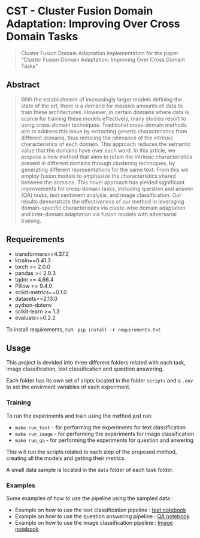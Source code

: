 # CST - Cluster Fusion Domain Adaptation: Improving Over Cross Domain Tasks

> Cluster Fusion Domain Adaptation implementation for the paper "Cluster Fusion Domain Adaptation: Improving Over Cross Domain Tasks" 

## Abstract

 > With the establishment of increasingly larger models defining the state of the art, there is a demand for massive amounts of data to train these architectures. However, in certain domains where data is scarce for training these models effectively, many studies resort to using cross-domain techniques. Traditional cross-domain methods aim to address this issue by extracting generic characteristics from different domains, thus reducing the relevance of the intrinsic characteristics of each domain. This approach reduces the semantic value that the domains have over each word. In this article, we propose a new method that aims to retain the intrinsic characteristics present in different domains through clustering techniques, by generating different representations for the same text. From this we employ fusion models to emphasize the characteristics shared between the domains. This novel approach has yielded significant improvements for cross-domain tasks, including question and answer (QA) tasks, text sentiment analysis, and image classification. Our results demonstrate the effectiveness of our method in leveraging domain-specific characteristics via cluste-wise domain adaptation and inter-domain adaptation via fusion models with adversarial training.




## Requeirements

- transformers==4.37.2
- ktrain==0.41.3
- torch >= 2.0.0
- pandas >= 2.0.3
- tqdm >= 4.66.4
- Pillow >= 9.4.0
- scikit-metrics==0.1.0
- datasets==2.13.0
- python-dotenv
- scikit-learn >= 1.3
- evaluate==0.2.2

To install requirements, run <code> pip install -r requirements.txt </code>

## Usage

This project is devided into three different folders related with each task, image classification, text classification and question answering.

Each folder has its own set of sripts located in the folder <code>scripts</code> and a <code>.env</code> to set the envirment variables of each experiment.

### Training

To run the experiments and train using the method just run:
 - <code>make run_text</code> - for performing the experiments for text classification
 - <code>make run_image</code> - for performing the experiments for image classification
 - <code>make run_qa</code> - for performing the experiments for question and anwering

This will run the scripts related to each step of the proposed method, creating all the models and getting their metrics.

A small data sample is located in the <code>data</code> folder of each task folder.

### Examples

Some examples of how to use the pipeline using the sampled data :
 - Example on how to use the text classification pipeline : [text notebook](https://colab.research.google.com/drive/1UL1CHFUrbTIhpD3asKJtS9zNw8Cjvg7h?usp=drive_open)
 - Example on how to use the question answering pipeline : [QA notebook](https://colab.research.google.com/drive/1ffXS3gJRv_YvbQN2YM39aKwNIouaqNFe#scrollTo=AD6R33_RLI6_)
 - Example on how to use the image classification pipeline : [Image notebook](https://colab.research.google.com/drive/1OvVzwbU8aMxm5M6ZceauDjZuB3g96bkm#scrollTo=kv8wqZWMTnm_)


